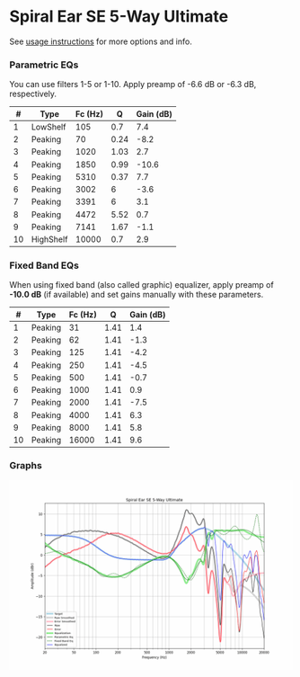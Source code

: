 # Spiral Ear SE 5-Way Ultimate
See [usage instructions](https://github.com/jaakkopasanen/AutoEq#usage) for more options and info.

### Parametric EQs
You can use filters 1-5 or 1-10. Apply preamp of -6.6 dB or -6.3 dB, respectively.

|   # | Type      |   Fc (Hz) |    Q |   Gain (dB) |
|-----|-----------|-----------|------|-------------|
|   1 | LowShelf  |       105 | 0.7  |         7.4 |
|   2 | Peaking   |        70 | 0.24 |        -8.2 |
|   3 | Peaking   |      1020 | 1.03 |         2.7 |
|   4 | Peaking   |      1850 | 0.99 |       -10.6 |
|   5 | Peaking   |      5310 | 0.37 |         7.7 |
|   6 | Peaking   |      3002 | 6    |        -3.6 |
|   7 | Peaking   |      3391 | 6    |         3.1 |
|   8 | Peaking   |      4472 | 5.52 |         0.7 |
|   9 | Peaking   |      7141 | 1.67 |        -1.1 |
|  10 | HighShelf |     10000 | 0.7  |         2.9 |

### Fixed Band EQs
When using fixed band (also called graphic) equalizer, apply preamp of **-10.0 dB** (if available) and set gains manually with these parameters.

|   # | Type    |   Fc (Hz) |    Q |   Gain (dB) |
|-----|---------|-----------|------|-------------|
|   1 | Peaking |        31 | 1.41 |         1.4 |
|   2 | Peaking |        62 | 1.41 |        -1.3 |
|   3 | Peaking |       125 | 1.41 |        -4.2 |
|   4 | Peaking |       250 | 1.41 |        -4.5 |
|   5 | Peaking |       500 | 1.41 |        -0.7 |
|   6 | Peaking |      1000 | 1.41 |         0.9 |
|   7 | Peaking |      2000 | 1.41 |        -7.5 |
|   8 | Peaking |      4000 | 1.41 |         6.3 |
|   9 | Peaking |      8000 | 1.41 |         5.8 |
|  10 | Peaking |     16000 | 1.41 |         9.6 |

### Graphs
![](./Spiral%20Ear%20SE%205-Way%20Ultimate.png)
